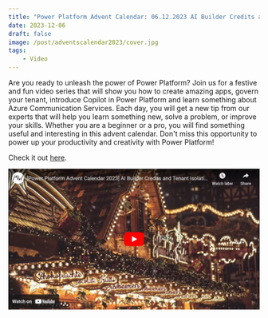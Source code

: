 ```yaml
---
title: "Power Platform Advent Calendar: 06.12.2023 AI Builder Credits and Tenant Isolation"
date: 2023-12-06
draft: false
image: /post/adventscalendar2023/cover.jpg
tags:
    - Video
---
```


Are you ready to unleash the power of Power Platform? Join us for a festive and fun video series that will show you how to create amazing apps, govern your tenant, introduce Copilot in Power Platform and learn something about Azure Communication Services. Each day, you will get a new tip from our experts that will help you learn something new, solve a problem, or improve your skills. Whether you are a beginner or a pro, you will find something useful and interesting in this advent calendar. Don't miss this opportunity to power up your productivity and creativity with Power Platform!

Check it out [here](https://youtu.be/wZkLVy27pv0).

[![](video.jpg)](https://youtu.be/wZkLVy27pv0)